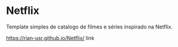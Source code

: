 # Netflix

Template simples de catalogo de filmes e séries inspirado na Netflix.

https://rian-usr.github.io/Netflix/ link
